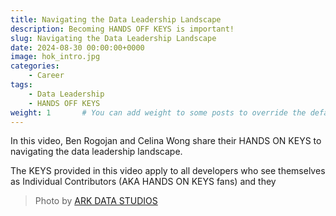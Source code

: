 ```yaml
---
title: Navigating the Data Leadership Landscape
description: Becoming HANDS OFF KEYS is important!
slug: Navigating the Data Leadership Landscape
date: 2024-08-30 00:00:00+0000
image: hok_intro.jpg
categories:
    - Career
tags:
    - Data Leadership
    - HANDS OFF KEYS
weight: 1       # You can add weight to some posts to override the default sorting (date descending)
---
```


In this video, Ben Rogojan and Celina Wong share their HANDS ON KEYS to navigating the data leadership landscape.

The KEYS provided in this video apply to all developers who see themselves as Individual Contributors (AKA HANDS ON KEYS fans) and they 


> Photo by [ARK DATA STUDIOS](https://www.linkedin.com/in/ark-data-studios/)